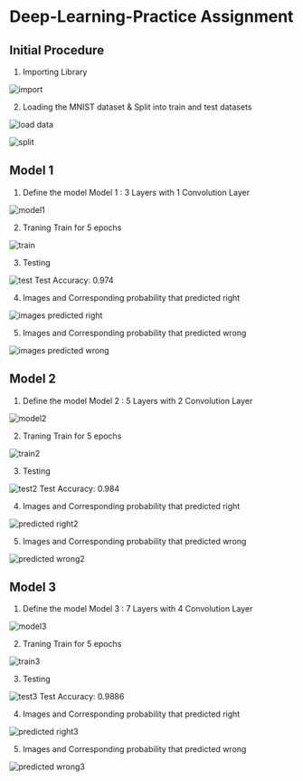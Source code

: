 # Deep-Learning-Practice Assignment

## Initial Procedure

1. Importing Library

![import](https://user-images.githubusercontent.com/55661741/83390883-9ea02380-a42d-11ea-81b5-f9f0cf1babf3.PNG)

2. Loading the MNIST dataset & Split into train and test datasets 

![load data](https://user-images.githubusercontent.com/55661741/83391093-e9ba3680-a42d-11ea-80ae-661489cb0475.PNG)

![split](https://user-images.githubusercontent.com/55661741/83391098-eaeb6380-a42d-11ea-8081-f5301d924f4a.PNG)

## Model 1
1. Define the model
Model 1 : 3 Layers with 1 Convolution Layer

![model1](https://user-images.githubusercontent.com/55661741/83391246-2be37800-a42e-11ea-8a6d-15548cc0c963.PNG)

2. Traning
Train for 5 epochs

![train](https://user-images.githubusercontent.com/55661741/83391555-9c8a9480-a42e-11ea-91ee-82a10cdf2277.PNG)

3. Testing

![test](https://user-images.githubusercontent.com/55661741/83391701-d196e700-a42e-11ea-9cc7-0bbacdaa1c94.PNG)
Test Accuracy: 0.974

4. Images and Corresponding probability that predicted right

![images predicted right](https://user-images.githubusercontent.com/55661741/83391943-3a7e5f00-a42f-11ea-99c1-56e87cca12cf.PNG)

5. Images and Corresponding probability that predicted wrong

![images predicted wrong](https://user-images.githubusercontent.com/55661741/83391995-58e45a80-a42f-11ea-9d03-d5deabe561cf.PNG)

## Model 2
1. Define the model
Model 2 : 5 Layers with 2 Convolution Layer

![model2](https://user-images.githubusercontent.com/55661741/83392722-8a115a80-a430-11ea-8b5b-259cf028e52f.PNG)

2. Traning
Train for 5 epochs

![train2](https://user-images.githubusercontent.com/55661741/83392697-7cf46b80-a430-11ea-828e-8b51b70ee9b0.PNG)

3. Testing

![test2](https://user-images.githubusercontent.com/55661741/83392795-a8775600-a430-11ea-987e-64664d457454.PNG)
Test Accuracy: 0.984

4. Images and Corresponding probability that predicted right

![predicted right2](https://user-images.githubusercontent.com/55661741/83392952-f0967880-a430-11ea-8996-c3134ee92981.PNG)

5. Images and Corresponding probability that predicted wrong

![predicted wrong2](https://user-images.githubusercontent.com/55661741/83392889-d492d700-a430-11ea-99db-d5f431111dae.PNG)

## Model 3
1. Define the model
Model 3 : 7 Layers with 4 Convolution Layer

![model3](https://user-images.githubusercontent.com/55661741/83393502-dad58300-a431-11ea-998f-ff6b984ecfa0.PNG)

2. Traning
Train for 5 epochs

![train3](https://user-images.githubusercontent.com/55661741/83393510-df9a3700-a431-11ea-97e3-fa21bd6d6ca2.PNG)

3. Testing

![test3](https://user-images.githubusercontent.com/55661741/83393525-e4f78180-a431-11ea-9955-292300603eb2.PNG)
Test Accuracy: 0.9886

4. Images and Corresponding probability that predicted right

![predicted right3](https://user-images.githubusercontent.com/55661741/83393560-f3de3400-a431-11ea-9bbd-791ebb6760f3.PNG)

5. Images and Corresponding probability that predicted wrong

![predicted wrong3](https://user-images.githubusercontent.com/55661741/83393564-f50f6100-a431-11ea-8d13-7793f3b9c977.PNG)





